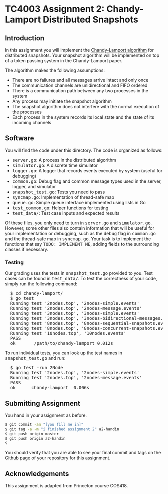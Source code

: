 # TC4003 Assignment 2: Chandy-Lamport Distributed Snapshots

<h2>Introduction</h2>
<p>
  In this assignment you will implement the
  <a href=https://lamport.azurewebsites.net/pubs/chandy.pdf>Chandy-Lamport algorithm</a> for distributed snapshots.
  Your snapshot algorithm will be implemented on top of a token passing system in
  the Chandy-Lamport paper.

  The algorithm makes the following assumptions:
  <ul>
    <li>There are no failures and all messages arrive intact and only once</li>
    <li>The communication channels are unidirectional and FIFO ordered</li>
    <li>There is a communication path between any two processes in the system</li>
    <li>Any process may initiate the snapshot algorithm</li>
    <li>The snapshot algorithm does not interfere with the normal execution of the processes</li>
    <li>Each process in the system records its local state and the state of its incoming channels</li>
  </ul>
</p>

<h2>Software</h2>
<p>
  You will find the code under this directory. The code is organized
  as follows:
  <ul>
    <li><tt>server.go</tt>: A process in the distributed algorithm</li>
    <li><tt>simulator.go</tt>: A discrete time simulator</li>
    <li><tt>logger.go</tt>: A logger that records events executed by system (useful for debugging)</li>
    <li><tt>common.go</tt>: Debug flag and common message types used in the server, logger, and simulator</li>
    <li><tt>snapshot_test.go</tt>: Tests you need to pass</li>
    <li><tt>syncmap.go</tt>: Implementation of thread-safe map</li>
    <li><tt>queue.go</tt>: Simple queue interface implemented using lists in Go</li>
    <li><tt>test_common.go</tt>: Helper functions for testing</li>
    <li><tt>test_data/</tt>: Test case inputs and expected results</li>
  </ul>
</p>
<p>
  Of these files, you only need to turn in <tt>server.go</tt> and <tt>simulator.go</tt>. However, some other
  files also contain information that will be useful for your implementation or debugging, such as the <tt>debug</tt>
  flag in <tt>common.go</tt> and the thread-safe map in <tt>syncmap.go</tt>. Your task is to implement the functions
  that say <tt>TODO: IMPLEMENT ME</tt>, adding fields to the surrounding classes if necessary.
</p>

<h3>Testing</h3>

<p>
  Our grading uses the tests in <tt>snapshot_test.go</tt> provided to you. Test cases can be found in
  <tt>test_data/</tt>. To test the correctness of your code, simply run the following command:
</p>
<pre>
  $ cd chandy-lamport/
  $ go test
  Running test '2nodes.top', '2nodes-simple.events'
  Running test '2nodes.top', '2nodes-message.events'
  Running test '3nodes.top', '3nodes-simple.events'
  Running test '3nodes.top', '3nodes-bidirectional-messages.events'
  Running test '8nodes.top', '8nodes-sequential-snapshots.events'
  Running test '8nodes.top', '8nodes-concurrent-snapshots.events'
  Running test '10nodes.top', '10nodes.events'
  PASS
  ok      _/path/to/chandy-lamport 0.012s
</pre>
<p>
  To run individual tests, you can look up the test names in <tt>snapshot_test.go</tt> and run:
</p>
<pre>
  $ go test -run 2Node
  Running test '2nodes.top', '2nodes-simple.events'
  Running test '2nodes.top', '2nodes-message.events'
  PASS
  ok      chandy-lamport  0.006s
</pre>

## Submitting Assignment

You hand in your assignment as before.

```bash
$ git commit -am "[you fill me in]"
$ git tag -a -m "i finished assignment 2" a2-handin
$ git push origin master
$ git push origin a2-handin
$
```

You should verify that you are able to see your final commit and tags
on the Github page of your repository for this assignment.


<h2>Acknowledgements</h2>
<p>This assignment is adapted from Princeton course COS418.</p>
